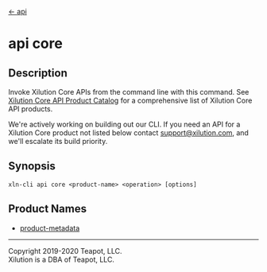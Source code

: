 [<- api](../index.md)

# api core

## Description

Invoke Xilution Core APIs from the command line with this command.
See [Xilution Core API Product Catalog](https://prod.docs.xilution.com/api/catalog/core) for a comprehensive list of Xilution Core API products.

We're actively working on building out our CLI.
If you need an API for a Xilution Core product not listed below contact <support@xilution.com>, and we'll escalate its build priority.

## Synopsis

```
xln-cli api core <product-name> <operation> [options]
```

## Product Names

- [product-metadata](product-metadata/index.md)

---

Copyright 2019-2020 Teapot, LLC.  
Xilution is a DBA of Teapot, LLC.
